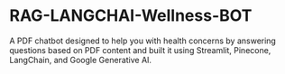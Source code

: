 # RAG-LANGCHAI-Wellness-BOT
A PDF chatbot designed to help you with health concerns by answering questions based on PDF content and built it using Streamlit, Pinecone, LangChain, and Google Generative AI.
